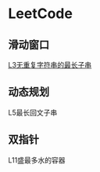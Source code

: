 # LeetCode

## 滑动窗口

[L3无重复字符串的最长子串](https://github.com/AdamZhouSE/LeetCode/blob/master/Sliding_window/L3%E6%97%A0%E9%87%8D%E5%A4%8D%E5%AD%97%E7%AC%A6%E7%9A%84%E6%9C%80%E9%95%BF%E5%AD%90%E4%B8%B2.md)



## 动态规划

L5最长回文子串



## 双指针

L11盛最多水的容器
